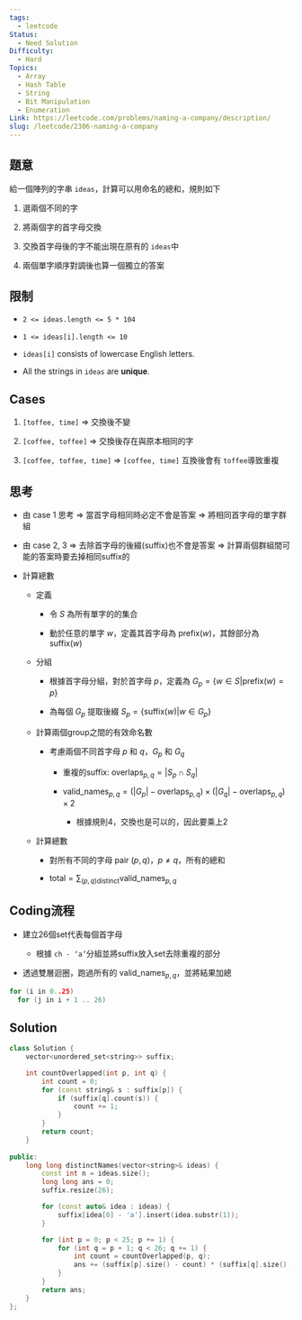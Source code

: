 ```yaml
---
tags:
  - leetcode
Status:
  - Need Solution
Difficulty:
  - Hard
Topics:
  - Array
  - Hash Table
  - String
  - Bit Manipulation
  - Enumeration
Link: https://leetcode.com/problems/naming-a-company/description/
slug: /leetcode/2306-naming-a-company
---
```

## 題意

給一個陣列的字串 `ideas`，計算可以用命名的總和，規則如下

1. 選兩個不同的字

2. 將兩個字的首字母交換

3. 交換首字母後的字不能出現在原有的 `ideas`中

4. 兩個單字順序對調後也算一個獨立的答案

## 限制

- `2 <= ideas.length <= 5 * 104`

- `1 <= ideas[i].length <= 10`

- `ideas[i]` consists of lowercase English letters.

- All the strings in `ideas` are **unique**.

## Cases

1. `[toffee, time]` ⇒ 交換後不變

2. `[coffee, toffee]` ⇒ 交換後存在與原本相同的字

3. `[coffee, toffee, time]` ⇒ `[coffee, time]` 互換後會有 `toffee`導致重複

## 思考

- 由 case 1 思考 ⇒ 當首字母相同時必定不會是答案 ⇒ 將相同首字母的單字群組

- 由 case 2, 3 ⇒ 去除首字母的後綴(suffix)也不會是答案 ⇒ 計算兩個群組間可能的答案時要去掉相同suffix的

- 計算總數

   - 定義

      - 令 $S$ 為所有單字的的集合

      - 動於任意的單字 $w$，定義其首字母為 $\text{prefix}(w)$，其餘部分為 $\text{suffix}(w)$

   - 分組

      - 根據首字母分組，對於首字母 $p$，定義為 $G_p = \{ w \in S | \text{prefix}(w) = p \}$

      - 為每個 $G_p$ 提取後綴 $S_p = \{ \text{suffix}(w)| w \in G_p \}$

   - 計算兩個group之間的有效命名數

      - 考慮兩個不同首字母 $p$ 和 $q$，$G_p$ 和 $G_q$ 

         - 重複的suffix: $\text{overlaps}_{p,q} = |S_p \cap S_q|$

         - $\text{valid\_names}_{p,q} = (|G_p| - \text{overlaps}_{p,q})\times (|G_q| - \text{overlaps}_{p,q}) \times 2$

            - 根據規則4，交換也是可以的，因此要乘上2

   - 計算總數

      - 對所有不同的字母 pair $(p,q)$，$p \neq q$，所有的總和

      - $\text{total} = \sum_{(p,q)\text{distinct}} \text{valid\_names}_{p,q}$

   

## Coding流程

- 建立26個set代表每個首字母

   - 根據 `ch - ‘a’`分組並將suffix放入set去除重複的部分

- 透過雙層迴圈，跑過所有的 $\text{valid\_names}_{p,q}$，並將結果加總

```cpp
for (i in 0..25)
  for (j in i + 1 .. 26)
```



## Solution

```cpp
class Solution {
    vector<unordered_set<string>> suffix;

    int countOverlapped(int p, int q) {
        int count = 0;
        for (const string& s : suffix[p]) {
            if (suffix[q].count(s)) {
                count += 1;
            }
        }
        return count;
    }
    
public:
    long long distinctNames(vector<string>& ideas) {
        const int n = ideas.size();
        long long ans = 0;
        suffix.resize(26);

        for (const auto& idea : ideas) {
            suffix[idea[0] - 'a'].insert(idea.substr(1));
        }

        for (int p = 0; p < 25; p += 1) {
            for (int q = p + 1; q < 26; q += 1) {
                int count = countOverlapped(p, q);
                ans += (suffix[p].size() - count) * (suffix[q].size() - count) * 2;
            }
        }
        return ans;
    }
};
```


